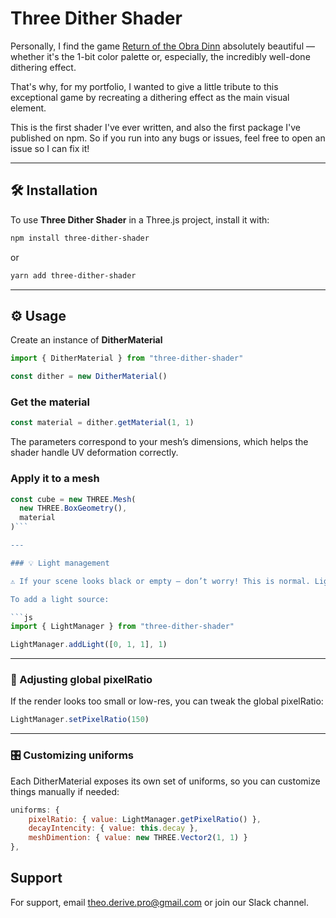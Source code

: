 
# Three Dither Shader

Personally, I find the game [Return of the Obra Dinn](https://store.steampowered.com/app/653530/Return_of_the_Obra_Dinn/?l=english) absolutely beautiful — whether it's the 1-bit color palette or, especially, the incredibly well-done dithering effect.

That's why, for my portfolio, I wanted to give a little tribute to this exceptional game by recreating a dithering effect as the main visual element.

This is the first shader I've ever written, and also the first package I've published on npm. So if you run into any bugs or issues, feel free to open an issue so I can fix it!

---

## 🛠️ Installation

To use **Three Dither Shader** in a Three.js project, install it with:

```bash
npm install three-dither-shader

```

or

```bash
yarn add three-dither-shader
```

---

## ⚙️ Usage

Create an instance of **DitherMaterial**

```js
import { DitherMaterial } from "three-dither-shader"

const dither = new DitherMaterial()
```

### Get the material
```js
const material = dither.getMaterial(1, 1)
```
The parameters correspond to your mesh’s dimensions, which helps the shader handle UV deformation correctly.

### Apply it to a mesh

```js
const cube = new THREE.Mesh(
  new THREE.BoxGeometry(),
  material
)```

---

### 💡 Light management

⚠️ If your scene looks black or empty — don’t worry! This is normal. Lighting is handled inside the shader, not via Three.js lights.

To add a light source:

```js
import { LightManager } from "three-dither-shader"

LightManager.addLight([0, 1, 1], 1)
```

---

### 🧪 Adjusting global pixelRatio

If the render looks too small or low-res, you can tweak the global pixelRatio:

```js
LightManager.setPixelRatio(150)
```

---

### 🎛️ Customizing uniforms

Each DitherMaterial exposes its own set of uniforms, so you can customize things manually if needed:

```js
uniforms: {
    pixelRatio: { value: LightManager.getPixelRatio() },
    decayIntencity: { value: this.decay },
    meshDimention: { value: new THREE.Vector2(1, 1) }
},
```


## Support

For support, email theo.derive.pro@gmail.com or join our Slack channel.

